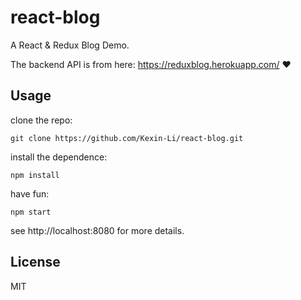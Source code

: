 # react-blog

A React &amp; Redux Blog Demo.

The backend API is from here: https://reduxblog.herokuapp.com/ ❤

## Usage

clone the repo:

```
git clone https://github.com/Kexin-Li/react-blog.git
```

install the dependence:

```
npm install
```

have fun:

```
npm start
```

see http://localhost:8080 for more details.

## License

MIT
